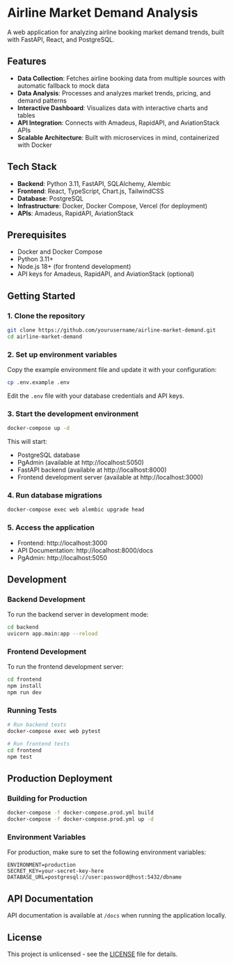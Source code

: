 # Airline Market Demand Analysis

A web application for analyzing airline booking market demand trends, built with FastAPI, React, and PostgreSQL.

## Features

- **Data Collection**: Fetches airline booking data from multiple sources with automatic fallback to mock data
- **Data Analysis**: Processes and analyzes market trends, pricing, and demand patterns
- **Interactive Dashboard**: Visualizes data with interactive charts and tables
- **API Integration**: Connects with Amadeus, RapidAPI, and AviationStack APIs
- **Scalable Architecture**: Built with microservices in mind, containerized with Docker

## Tech Stack

- **Backend**: Python 3.11, FastAPI, SQLAlchemy, Alembic
- **Frontend**: React, TypeScript, Chart.js, TailwindCSS
- **Database**: PostgreSQL
- **Infrastructure**: Docker, Docker Compose, Vercel (for deployment)
- **APIs**: Amadeus, RapidAPI, AviationStack

## Prerequisites

- Docker and Docker Compose
- Python 3.11+
- Node.js 18+ (for frontend development)
- API keys for Amadeus, RapidAPI, and AviationStack (optional)

## Getting Started

### 1. Clone the repository

```bash
git clone https://github.com/yourusername/airline-market-demand.git
cd airline-market-demand
```

### 2. Set up environment variables

Copy the example environment file and update it with your configuration:

```bash
cp .env.example .env
```

Edit the `.env` file with your database credentials and API keys.

### 3. Start the development environment

```bash
docker-compose up -d
```

This will start:
- PostgreSQL database
- PgAdmin (available at http://localhost:5050)
- FastAPI backend (available at http://localhost:8000)
- Frontend development server (available at http://localhost:3000)

### 4. Run database migrations

```bash
docker-compose exec web alembic upgrade head
```

### 5. Access the application

- Frontend: http://localhost:3000
- API Documentation: http://localhost:8000/docs
- PgAdmin: http://localhost:5050

## Development

### Backend Development

To run the backend server in development mode:

```bash
cd backend
uvicorn app.main:app --reload
```

### Frontend Development

To run the frontend development server:

```bash
cd frontend
npm install
npm run dev
```

### Running Tests

```bash
# Run backend tests
docker-compose exec web pytest

# Run frontend tests
cd frontend
npm test
```

## Production Deployment

### Building for Production

```bash
docker-compose -f docker-compose.prod.yml build
docker-compose -f docker-compose.prod.yml up -d
```

### Environment Variables

For production, make sure to set the following environment variables:

```
ENVIRONMENT=production
SECRET_KEY=your-secret-key-here
DATABASE_URL=postgresql://user:password@host:5432/dbname
```

## API Documentation

API documentation is available at `/docs` when running the application locally.

## License

This project is unlicensed - see the [LICENSE](LICENSE) file for details.

